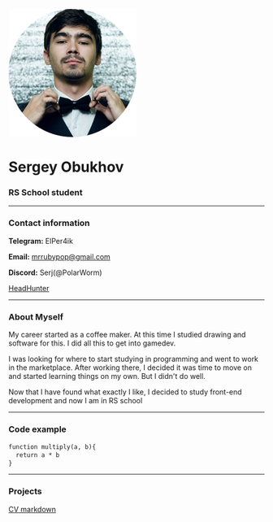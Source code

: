 ![profile image](https://github.com/PolarWorm/rsschool-cv/blob/gh-pages/profile.jpg)


# Sergey Obukhov
### RS School student
******
### Contact information 


**Telegram:** ElPer4ik


**Email:** mrrubypop@gmail.com


**Discord:** Serj(@PolarWorm)


[HeadHunter](https://hh.kz/resume/265410e4ff03d1b1590039ed1f65364a723341)


******
### About Myself


My career started as a coffee maker. At this time I studied drawing and software for this. I did all this to get into gamedev. 


I was looking for where to start studying in programming and went to work in the marketplace. After working there, I decided it was time to move on and started learning things on my own. But I didn't do well.


Now that I have found what exactly I like, I decided to study front-end development and now I am in RS school


******


### Code example


``` 
function multiply(a, b){
  return a * b
} 
```


******
### Projects

[CV markdown](https://polarworm.github.io/rsschool-cv/cv)